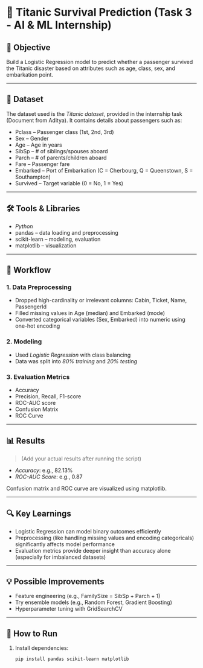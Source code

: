 # 🚢 Titanic Survival Prediction (Task 3 - AI & ML Internship)

## 📌 Objective
Build a Logistic Regression model to predict whether a passenger survived the Titanic disaster based on attributes such as age, class, sex, and embarkation point.

---

## 📁 Dataset
The dataset used is the *Titanic dataset*, provided in the internship task (Document from Aditya). It contains details about passengers such as:

- Pclass – Passenger class (1st, 2nd, 3rd)
- Sex – Gender
- Age – Age in years
- SibSp – # of siblings/spouses aboard
- Parch – # of parents/children aboard
- Fare – Passenger fare
- Embarked – Port of Embarkation (C = Cherbourg, Q = Queenstown, S = Southampton)
- Survived – Target variable (0 = No, 1 = Yes)

---

## 🛠 Tools & Libraries
- *Python*
- pandas – data loading and preprocessing
- scikit-learn – modeling, evaluation
- matplotlib – visualization

---

## 🧪 Workflow

### 1. Data Preprocessing
- Dropped high-cardinality or irrelevant columns: Cabin, Ticket, Name, PassengerId
- Filled missing values in Age (median) and Embarked (mode)
- Converted categorical variables (Sex, Embarked) into numeric using one-hot encoding

### 2. Modeling
- Used *Logistic Regression* with class balancing
- Data was split into *80% training* and *20% testing*

### 3. Evaluation Metrics
- Accuracy
- Precision, Recall, F1-score
- ROC-AUC score
- Confusion Matrix
- ROC Curve

---

## 📊 Results
> (Add your actual results after running the script)

- *Accuracy*: e.g., 82.13%
- *ROC-AUC Score*: e.g., 0.87

Confusion matrix and ROC curve are visualized using matplotlib.

---

## 🔍 Key Learnings
- Logistic Regression can model binary outcomes efficiently
- Preprocessing (like handling missing values and encoding categoricals) significantly affects model performance
- Evaluation metrics provide deeper insight than accuracy alone (especially for imbalanced datasets)

---

## 💡 Possible Improvements
- Feature engineering (e.g., FamilySize = SibSp + Parch + 1)
- Try ensemble models (e.g., Random Forest, Gradient Boosting)
- Hyperparameter tuning with GridSearchCV

---

## 📎 How to Run
1. Install dependencies:
   ```bash
   pip install pandas scikit-learn matplotlib

